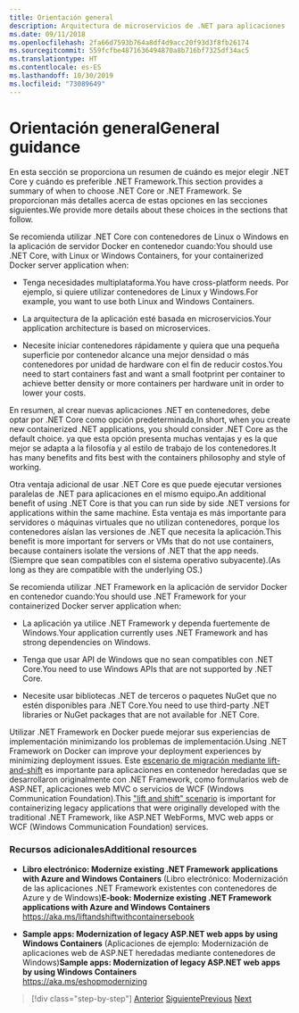 ```yaml
---
title: Orientación general
description: Arquitectura de microservicios de .NET para aplicaciones .NET en contenedor | Orientación general
ms.date: 09/11/2018
ms.openlocfilehash: 2fa66d7593b764a8df4d9acc20f93d3f8fb26174
ms.sourcegitcommit: 559fcfbe4871636494870a8b716bf7325df34ac5
ms.translationtype: HT
ms.contentlocale: es-ES
ms.lasthandoff: 10/30/2019
ms.locfileid: "73089649"
---
```

# <a name="general-guidance"></a><span data-ttu-id="58fc6-103">Orientación general</span><span class="sxs-lookup"><span data-stu-id="58fc6-103">General guidance</span></span>

<span data-ttu-id="58fc6-104">En esta sección se proporciona un resumen de cuándo es mejor elegir .NET Core y cuándo es preferible .NET Framework.</span><span class="sxs-lookup"><span data-stu-id="58fc6-104">This section provides a summary of when to choose .NET Core or .NET Framework.</span></span> <span data-ttu-id="58fc6-105">Se proporcionan más detalles acerca de estas opciones en las secciones siguientes.</span><span class="sxs-lookup"><span data-stu-id="58fc6-105">We provide more details about these choices in the sections that follow.</span></span>

<span data-ttu-id="58fc6-106">Se recomienda utilizar .NET Core con contenedores de Linux o Windows en la aplicación de servidor Docker en contenedor cuando:</span><span class="sxs-lookup"><span data-stu-id="58fc6-106">You should use .NET Core, with Linux or Windows Containers, for your containerized Docker server application when:</span></span>

- <span data-ttu-id="58fc6-107">Tenga necesidades multiplataforma.</span><span class="sxs-lookup"><span data-stu-id="58fc6-107">You have cross-platform needs.</span></span> <span data-ttu-id="58fc6-108">Por ejemplo, si quiere utilizar contenedores de Linux y Windows.</span><span class="sxs-lookup"><span data-stu-id="58fc6-108">For example, you want to use both Linux and Windows Containers.</span></span>

- <span data-ttu-id="58fc6-109">La arquitectura de la aplicación esté basada en microservicios.</span><span class="sxs-lookup"><span data-stu-id="58fc6-109">Your application architecture is based on microservices.</span></span>

- <span data-ttu-id="58fc6-110">Necesite iniciar contenedores rápidamente y quiera que una pequeña superficie por contenedor alcance una mejor densidad o más contenedores por unidad de hardware con el fin de reducir costos.</span><span class="sxs-lookup"><span data-stu-id="58fc6-110">You need to start containers fast and want a small footprint per container to achieve better density or more containers per hardware unit in order to lower your costs.</span></span>

<span data-ttu-id="58fc6-111">En resumen, al crear nuevas aplicaciones .NET en contenedores, debe optar por .NET Core como opción predeterminada,</span><span class="sxs-lookup"><span data-stu-id="58fc6-111">In short, when you create new containerized .NET applications, you should consider .NET Core as the default choice.</span></span> <span data-ttu-id="58fc6-112">ya que esta opción presenta muchas ventajas y es la que mejor se adapta a la filosofía y al estilo de trabajo de los contenedores.</span><span class="sxs-lookup"><span data-stu-id="58fc6-112">It has many benefits and fits best with the containers philosophy and style of working.</span></span>

<span data-ttu-id="58fc6-113">Otra ventaja adicional de usar .NET Core es que puede ejecutar versiones paralelas de .NET para aplicaciones en el mismo equipo.</span><span class="sxs-lookup"><span data-stu-id="58fc6-113">An additional benefit of using .NET Core is that you can run side by side .NET versions for applications within the same machine.</span></span> <span data-ttu-id="58fc6-114">Esta ventaja es más importante para servidores o máquinas virtuales que no utilizan contenedores, porque los contenedores aíslan las versiones de .NET que necesita la aplicación.</span><span class="sxs-lookup"><span data-stu-id="58fc6-114">This benefit is more important for servers or VMs that do not use containers, because containers isolate the versions of .NET that the app needs.</span></span> <span data-ttu-id="58fc6-115">(Siempre que sean compatibles con el sistema operativo subyacente).</span><span class="sxs-lookup"><span data-stu-id="58fc6-115">(As long as they are compatible with the underlying OS.)</span></span>

<span data-ttu-id="58fc6-116">Se recomienda utilizar .NET Framework en la aplicación de servidor Docker en contenedor cuando:</span><span class="sxs-lookup"><span data-stu-id="58fc6-116">You should use .NET Framework for your containerized Docker server application when:</span></span>

- <span data-ttu-id="58fc6-117">La aplicación ya utilice .NET Framework y dependa fuertemente de Windows.</span><span class="sxs-lookup"><span data-stu-id="58fc6-117">Your application currently uses .NET Framework and has strong dependencies on Windows.</span></span>

- <span data-ttu-id="58fc6-118">Tenga que usar API de Windows que no sean compatibles con .NET Core.</span><span class="sxs-lookup"><span data-stu-id="58fc6-118">You need to use Windows APIs that are not supported by .NET Core.</span></span>

- <span data-ttu-id="58fc6-119">Necesite usar bibliotecas .NET de terceros o paquetes NuGet que no estén disponibles para .NET Core.</span><span class="sxs-lookup"><span data-stu-id="58fc6-119">You need to use third-party .NET libraries or NuGet packages that are not available for .NET Core.</span></span>

<span data-ttu-id="58fc6-120">Utilizar .NET Framework en Docker puede mejorar sus experiencias de implementación minimizando los problemas de implementación.</span><span class="sxs-lookup"><span data-stu-id="58fc6-120">Using .NET Framework on Docker can improve your deployment experiences by minimizing deployment issues.</span></span> <span data-ttu-id="58fc6-121">Este [escenario de migración mediante lift-and-shift](https://aka.ms/liftandshiftwithcontainersebook) es importante para aplicaciones en contenedor heredadas que se desarrollaron originalmente con .NET Framework, como formularios web de ASP.NET, aplicaciones web MVC o servicios de WCF (Windows Communication Foundation).</span><span class="sxs-lookup"><span data-stu-id="58fc6-121">This ["lift and shift" scenario](https://aka.ms/liftandshiftwithcontainersebook) is important for containerizing legacy applications that were originally developed with the traditional .NET Framework, like ASP.NET WebForms, MVC web apps or WCF (Windows Communication Foundation) services.</span></span>

### <a name="additional-resources"></a><span data-ttu-id="58fc6-122">Recursos adicionales</span><span class="sxs-lookup"><span data-stu-id="58fc6-122">Additional resources</span></span>

- <span data-ttu-id="58fc6-123">**Libro electrónico: Modernize existing .NET Framework applications with Azure and Windows Containers** (Libro electrónico: Modernización de las aplicaciones .NET Framework existentes con contenedores de Azure y de Windows)</span><span class="sxs-lookup"><span data-stu-id="58fc6-123">**E-book: Modernize existing .NET Framework applications with Azure and Windows Containers**</span></span>  
    https://aka.ms/liftandshiftwithcontainersebook

- <span data-ttu-id="58fc6-124">**Sample apps: Modernization of legacy ASP.NET web apps by using Windows Containers** (Aplicaciones de ejemplo: Modernización de aplicaciones web de ASP.NET heredadas mediante contenedores de Windows)</span><span class="sxs-lookup"><span data-stu-id="58fc6-124">**Sample apps: Modernization of legacy ASP.NET web apps by using Windows Containers**</span></span>  
    https://aka.ms/eshopmodernizing

>[!div class="step-by-step"]
><span data-ttu-id="58fc6-125">[Anterior](index.md)
>[Siguiente](net-core-container-scenarios.md)</span><span class="sxs-lookup"><span data-stu-id="58fc6-125">[Previous](index.md)
[Next](net-core-container-scenarios.md)</span></span>

